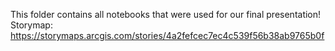 
This folder contains all notebooks that were used for our final presentation!
Storymap: https://storymaps.arcgis.com/stories/4a2fefcec7ec4c539f56b38ab9765b0f
